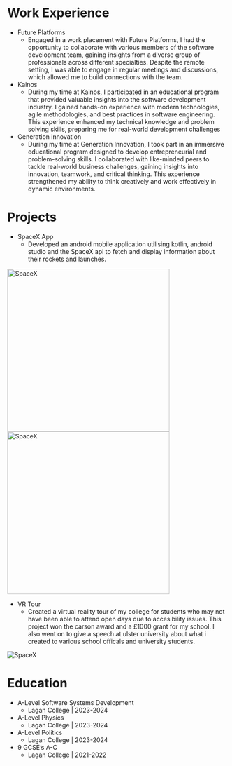 # Work Experience
- Future Platforms
  - Engaged in a work placement with Future Platforms, I had the
    opportunity to collaborate with various members of the software
    development team, gaining insights from a diverse group of
    professionals across different specialties. Despite the remote setting,
    I was able to engage in regular meetings and discussions, which
    allowed me to build connections with the team.
- Kainos
   - During my time at Kainos, I participated in an educational program that provided valuable insights into the software development industry. I gained hands-on 
   experience with modern technologies, agile methodologies, and best practices in software engineering. This experience enhanced my technical knowledge and problem 
   solving skills, preparing me for real-world development challenges
- Generation innovation
  - During my time at Generation Innovation, I took part in an immersive educational program designed to develop entrepreneurial and problem-solving skills. I collaborated with like-minded peers to tackle real-world business challenges, gaining insights into innovation, teamwork, and critical thinking. This experience strengthened my ability to think creatively and work effectively in dynamic environments.

# Projects
- SpaceX App
   - Developed an android mobile application utilising kotlin, android studio and the SpaceX api to fetch and display information about their rockets and launches.
<img padding="50" width="371" alt="SpaceX" src="assets/SpaceX_1.png" />
<img padding="50" width="371" alt="SpaceX" src="assets/SpaceX_2.png" />

- VR Tour
   - Created a virtual reality tour of my college for students who may not have been able to attend open days due to accesibility issues. This project won the carson award and a £1000 grant for my school. I         also went on to give a speech at ulster university about what i created to various school officals and university students.
<img padding="50" alt="SpaceX" src="https://github.com/user-attachments/assets/544b87ba-e562-4960-bf3c-e4711fe86ac6"/>


# Education
- A-Level Software Systems Development
  - Lagan College | 2023-2024
- A-Level Physics
  - Lagan College | 2023-2024
- A-Level Politics
  - Lagan College | 2023-2024
- 9 GCSE’s A-C
  - Lagan College | 2021-2022
      



